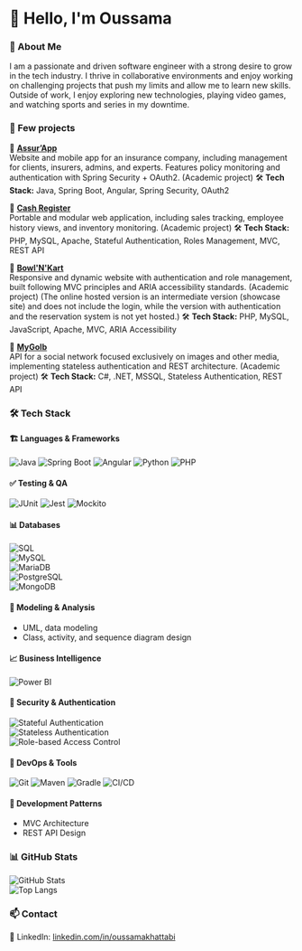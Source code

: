 

<!--
**OussamaKhattabi/OussamaKhattabi** is a ✨ _special_ ✨ repository because its `README.md` (this file) appears on your GitHub profile.

Here are some ideas to get you started:

- 🔭 I’m currently working on ...
- 🌱 I’m currently learning ...
- 👯 I’m looking to collaborate on ...
- 🤔 I’m looking for help with ...
- 💬 Ask me about ...
- 📫 How to reach me: ...
- 😄 Pronouns: ...
- ⚡ Fun fact: ...
-->
# 👋 Hello, I'm Oussama

### 📌 About Me
I am a passionate and driven software engineer with a strong desire to grow in the tech industry. I thrive in collaborative environments and enjoy working on challenging projects that push my limits and allow me to learn new skills.
Outside of work, I enjoy exploring new technologies, playing video games, and watching sports and series in my downtime.

### 📂 Few projects  

🔹 **[Assur’App](https://github.com/Projet3-ID-MSS-2023-2024/1-Assur-App)**  
Website and mobile app for an insurance company, including management for clients, insurers, admins, and experts. Features policy monitoring and authentication with Spring Security + OAuth2. (Academic project)
🛠 **Tech Stack:** Java, Spring Boot, Angular, Spring Security, OAuth2  

🔹 **[Cash Register](https://github.com/la216833/GroupeA1)**  
Portable and modular web application, including sales tracking, employee history views, and inventory monitoring.  (Academic project)
🛠 **Tech Stack:** PHP, MySQL, Apache, Stateful Authentication, Roles Management, MVC, REST API  

🔹 **[Bowl'N'Kart](https://webacademy.be/projets/2021/bowlnkart/)**  
Responsive and dynamic website with authentication and role management, built following MVC principles and ARIA accessibility standards.  (Academic project) 
(The online hosted version is an intermediate version (showcase site) and does not include the login, while the version with authentication and the reservation system is not yet hosted.)
🛠 **Tech Stack:** PHP, MySQL, JavaScript, Apache, MVC, ARIA Accessibility

🔹 **[MyGolb](https://github.com/orgs/HELHa-IG/teams/mygolb/repositories)**  
API for a social network focused exclusively on images and other media, implementing stateless authentication and REST architecture.  (Academic project)
🛠 **Tech Stack:** C#, .NET, MSSQL, Stateless Authentication, REST API  

### 🛠 Tech Stack  

#### 🏗️ Languages & Frameworks  
![Java](https://img.shields.io/badge/Java-ED8B00?style=for-the-badge&logo=java&logoColor=white)
![Spring Boot](https://img.shields.io/badge/Spring%20Boot-6DB33F?style=for-the-badge&logo=springboot&logoColor=white)
![Angular](https://img.shields.io/badge/Angular-DD0031?style=for-the-badge&logo=angular&logoColor=white)
![Python](https://img.shields.io/badge/Python-3776AB?style=for-the-badge&logo=python&logoColor=white)
![PHP](https://img.shields.io/badge/PHP-777BB4?style=for-the-badge&logo=php&logoColor=white)


#### ✅ Testing & QA  
![JUnit](https://img.shields.io/badge/JUnit-25A162?style=for-the-badge&logo=junit5&logoColor=white)
![Jest](https://img.shields.io/badge/Jest-C21325?style=for-the-badge&logo=jest&logoColor=white)
![Mockito](https://img.shields.io/badge/Mockito-8BC34A?style=for-the-badge&logo=mockito&logoColor=white)

#### 📊 Databases  
![SQL](https://img.shields.io/badge/SQL-4479A1?style=for-the-badge&logo=database&logoColor=white)  
![MySQL](https://img.shields.io/badge/MySQL-4479A1?style=for-the-badge&logo=mysql&logoColor=white)  
![MariaDB](https://img.shields.io/badge/MariaDB-003545?style=for-the-badge&logo=mariadb&logoColor=white)  
![PostgreSQL](https://img.shields.io/badge/PostgreSQL-336791?style=for-the-badge&logo=postgresql&logoColor=white)  
![MongoDB](https://img.shields.io/badge/MongoDB-47A248?style=for-the-badge&logo=mongodb&logoColor=white)  

#### 🎨 Modeling & Analysis  
- UML, data modeling
- Class, activity, and sequence diagram design  

#### 📈 Business Intelligence  
![Power BI](https://img.shields.io/badge/Power%20BI-F2C811?style=for-the-badge&logo=powerbi&logoColor=black)  

#### 🔐 Security & Authentication  
![Stateful Authentication](https://img.shields.io/badge/Stateful_Auth-%F0%9F%94%92-blue?style=for-the-badge)  
![Stateless Authentication](https://img.shields.io/badge/Stateless_Auth-%F0%9F%94%92-green?style=for-the-badge)  
![Role-based Access Control](https://img.shields.io/badge/RBAC-%F0%9F%94%91-orange?style=for-the-badge)  

#### 🚀 DevOps & Tools  
![Git](https://img.shields.io/badge/Git-F05032?style=for-the-badge&logo=git&logoColor=white)
![Maven](https://img.shields.io/badge/Maven-C71A36?style=for-the-badge&logo=apachemaven&logoColor=white)
![Gradle](https://img.shields.io/badge/Gradle-02303A?style=for-the-badge&logo=gradle&logoColor=white)
![CI/CD](https://img.shields.io/badge/CI%2FCD-1E90FF?style=for-the-badge&logo=githubactions&logoColor=white)

#### 🚀 Development Patterns  
- MVC Architecture  
- REST API Design

### 📊 GitHub Stats  
![GitHub Stats](https://github-readme-stats.vercel.app/api?username=oussamakhattabi&show_icons=true&theme=dark)  
![Top Langs](https://github-readme-stats.vercel.app/api/top-langs/?username=oussamakhattabi&layout=compact&theme=dark) 

### 📫 Contact  
💼 LinkedIn: [linkedin.com/in/oussamakhattabi](https://www.linkedin.com/in/oussamakhattabi)  
